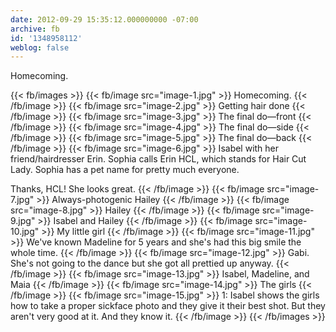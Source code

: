 ```yaml
---
date: 2012-09-29 15:35:12.000000000 -07:00
archive: fb
id: '1348958112'
weblog: false
---
```


Homecoming.

{{< fb/images >}}
{{< fb/image src="image-1.jpg" >}}
Homecoming.
{{< /fb/image >}}
{{< fb/image src="image-2.jpg" >}}
Getting hair done
{{< /fb/image >}}
{{< fb/image src="image-3.jpg" >}}
The final do—front
{{< /fb/image >}}
{{< fb/image src="image-4.jpg" >}}
The final do—side
{{< /fb/image >}}
{{< fb/image src="image-5.jpg" >}}
The final do—back
{{< /fb/image >}}
{{< fb/image src="image-6.jpg" >}}
Isabel with her friend/hairdresser Erin. Sophia calls Erin HCL, which stands for Hair Cut Lady. Sophia has a pet name for pretty much everyone. 

Thanks, HCL! She looks great.
{{< /fb/image >}}
{{< fb/image src="image-7.jpg" >}}
Always-photogenic Hailey
{{< /fb/image >}}
{{< fb/image src="image-8.jpg" >}}
Hailey
{{< /fb/image >}}
{{< fb/image src="image-9.jpg" >}}
Isabel and Hailey
{{< /fb/image >}}
{{< fb/image src="image-10.jpg" >}}
My little girl
{{< /fb/image >}}
{{< fb/image src="image-11.jpg" >}}
We've known Madeline for 5 years and she's had this big smile the whole time.
{{< /fb/image >}}
{{< fb/image src="image-12.jpg" >}}
Gabi. She's not going to the dance but she got all prettied up anyway.
{{< /fb/image >}}
{{< fb/image src="image-13.jpg" >}}
Isabel, Madeline, and Maia
{{< /fb/image >}}
{{< fb/image src="image-14.jpg" >}}
The girls
{{< /fb/image >}}
{{< fb/image src="image-15.jpg" >}}
1: Isabel shows the girls how to take a proper sickface photo and they give it their best shot. But they aren't very good at it. And they know it.
{{< /fb/image >}}
{{< /fb/images >}}
